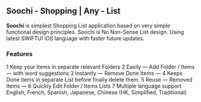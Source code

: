 ## Soochi - Shopping | Any - List


**Soochi** is simplest Shopping List application based on very simple functional design principles.
Soochi is No Non-Sense List design. Using latest SWIFTUI iOS language with faster future updates.

### Features

1	Keep your Items in separate relevant Folders
2	Easily     — Add Folder / Items — with word suggestions
3	Instantly — Remove Done Items —
4	Keeps Done items in separate List before finally delete them.
5	Reuse    — Removed Items —
6	Quickly Edit Folder / Items Lists
7	Multiple language support English, French, Spanish, Japanese, Chinese (HK, Simplified, Traditional)

